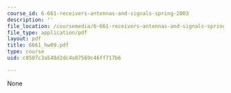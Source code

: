 ```yaml
---
course_id: 6-661-receivers-antennas-and-signals-spring-2003
description: ''
file_location: /coursemedia/6-661-receivers-antennas-and-signals-spring-2003/c8507c3a548d2dc4a87569c46ff717b6_6661_hw09.pdf
file_type: application/pdf
layout: pdf
title: 6661_hw09.pdf
type: course
uid: c8507c3a548d2dc4a87569c46ff717b6

---
```

None
